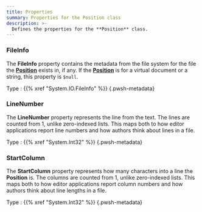 ```yaml
---
title: Properties
summary: Properties for the Position class
description: >-
  Defines the properties for the **Position** class.
---
```


### FileInfo

The **FileInfo** property contains the metadata from the file system for the file the
[**Position**][01] exists in, if any. If the [**Position**][01] is for a virtual document or a
string, this property is `$null`.

Type
: {{% xref "System.IO.FileInfo" %}}
{.pwsh-metadata}

### LineNumber

The **LineNumber** property represents the line from the text. The lines are counted from 1, unlike
zero-indexed lists. This maps both to how editor applications report line numbers and how authors
think about lines in a file.

Type
: {{% xref "System.Int32" %}}
{.pwsh-metadata}

### StartColumn

The **StartColumn** property represents how many characters into a line the **Position** is. The
columns are counted from 1, unlike zero-indexed lists. This maps both to how editor applications
report column numbers and how authors think about line lengths in a file.

Type
: {{% xref "System.Int32" %}}
{.pwsh-metadata}

<!-- Reference Link Definitions -->
[01]: ../
